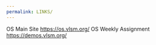 ```yaml
---
permalink: LINKS/
---
```


OS Main Site https://os.vlsm.org/
OS Weekly Assignment https://demos.vlsm.org/
